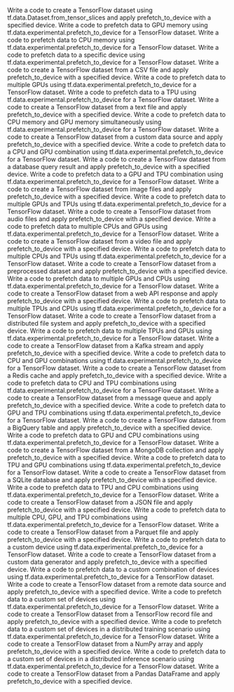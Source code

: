 Write a code to create a TensorFlow dataset using tf.data.Dataset.from_tensor_slices and apply prefetch_to_device with a specified device.
Write a code to prefetch data to GPU memory using tf.data.experimental.prefetch_to_device for a TensorFlow dataset.
Write a code to prefetch data to CPU memory using tf.data.experimental.prefetch_to_device for a TensorFlow dataset.
Write a code to prefetch data to a specific device using tf.data.experimental.prefetch_to_device for a TensorFlow dataset.
Write a code to create a TensorFlow dataset from a CSV file and apply prefetch_to_device with a specified device.
Write a code to prefetch data to multiple GPUs using tf.data.experimental.prefetch_to_device for a TensorFlow dataset.
Write a code to prefetch data to a TPU using tf.data.experimental.prefetch_to_device for a TensorFlow dataset.
Write a code to create a TensorFlow dataset from a text file and apply prefetch_to_device with a specified device.
Write a code to prefetch data to CPU memory and GPU memory simultaneously using tf.data.experimental.prefetch_to_device for a TensorFlow dataset.
Write a code to create a TensorFlow dataset from a custom data source and apply prefetch_to_device with a specified device.
Write a code to prefetch data to a CPU and GPU combination using tf.data.experimental.prefetch_to_device for a TensorFlow dataset.
Write a code to create a TensorFlow dataset from a database query result and apply prefetch_to_device with a specified device.
Write a code to prefetch data to a GPU and TPU combination using tf.data.experimental.prefetch_to_device for a TensorFlow dataset.
Write a code to create a TensorFlow dataset from image files and apply prefetch_to_device with a specified device.
Write a code to prefetch data to multiple GPUs and TPUs using tf.data.experimental.prefetch_to_device for a TensorFlow dataset.
Write a code to create a TensorFlow dataset from audio files and apply prefetch_to_device with a specified device.
Write a code to prefetch data to multiple CPUs and GPUs using tf.data.experimental.prefetch_to_device for a TensorFlow dataset.
Write a code to create a TensorFlow dataset from a video file and apply prefetch_to_device with a specified device.
Write a code to prefetch data to multiple CPUs and TPUs using tf.data.experimental.prefetch_to_device for a TensorFlow dataset.
Write a code to create a TensorFlow dataset from a preprocessed dataset and apply prefetch_to_device with a specified device.
Write a code to prefetch data to multiple GPUs and CPUs using tf.data.experimental.prefetch_to_device for a TensorFlow dataset.
Write a code to create a TensorFlow dataset from a web API response and apply prefetch_to_device with a specified device.
Write a code to prefetch data to multiple TPUs and CPUs using tf.data.experimental.prefetch_to_device for a TensorFlow dataset.
Write a code to create a TensorFlow dataset from a distributed file system and apply prefetch_to_device with a specified device.
Write a code to prefetch data to multiple TPUs and GPUs using tf.data.experimental.prefetch_to_device for a TensorFlow dataset.
Write a code to create a TensorFlow dataset from a Kafka stream and apply prefetch_to_device with a specified device.
Write a code to prefetch data to CPU and GPU combinations using tf.data.experimental.prefetch_to_device for a TensorFlow dataset.
Write a code to create a TensorFlow dataset from a Redis cache and apply prefetch_to_device with a specified device.
Write a code to prefetch data to CPU and TPU combinations using tf.data.experimental.prefetch_to_device for a TensorFlow dataset.
Write a code to create a TensorFlow dataset from a message queue and apply prefetch_to_device with a specified device.
Write a code to prefetch data to GPU and TPU combinations using tf.data.experimental.prefetch_to_device for a TensorFlow dataset.
Write a code to create a TensorFlow dataset from a BigQuery table and apply prefetch_to_device with a specified device.
Write a code to prefetch data to GPU and CPU combinations using tf.data.experimental.prefetch_to_device for a TensorFlow dataset.
Write a code to create a TensorFlow dataset from a MongoDB collection and apply prefetch_to_device with a specified device.
Write a code to prefetch data to TPU and GPU combinations using tf.data.experimental.prefetch_to_device for a TensorFlow dataset.
Write a code to create a TensorFlow dataset from a SQLite database and apply prefetch_to_device with a specified device.
Write a code to prefetch data to TPU and CPU combinations using tf.data.experimental.prefetch_to_device for a TensorFlow dataset.
Write a code to create a TensorFlow dataset from a JSON file and apply prefetch_to_device with a specified device.
Write a code to prefetch data to multiple CPU, GPU, and TPU combinations using tf.data.experimental.prefetch_to_device for a TensorFlow dataset.
Write a code to create a TensorFlow dataset from a Parquet file and apply prefetch_to_device with a specified device.
Write a code to prefetch data to a custom device using tf.data.experimental.prefetch_to_device for a TensorFlow dataset.
Write a code to create a TensorFlow dataset from a custom data generator and apply prefetch_to_device with a specified device.
Write a code to prefetch data to a custom combination of devices using tf.data.experimental.prefetch_to_device for a TensorFlow dataset.
Write a code to create a TensorFlow dataset from a remote data source and apply prefetch_to_device with a specified device.
Write a code to prefetch data to a custom set of devices using tf.data.experimental.prefetch_to_device for a TensorFlow dataset.
Write a code to create a TensorFlow dataset from a TensorFlow record file and apply prefetch_to_device with a specified device.
Write a code to prefetch data to a custom set of devices in a distributed training scenario using tf.data.experimental.prefetch_to_device for a TensorFlow dataset.
Write a code to create a TensorFlow dataset from a NumPy array and apply prefetch_to_device with a specified device.
Write a code to prefetch data to a custom set of devices in a distributed inference scenario using tf.data.experimental.prefetch_to_device for a TensorFlow dataset.
Write a code to create a TensorFlow dataset from a Pandas DataFrame and apply prefetch_to_device with a specified device.